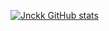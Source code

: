 [![Jnckk GitHub stats](https://github-readme-stats.vercel.app/api?username=Jnckk)](https://github.com/Jnckk/MyProfile.git)
